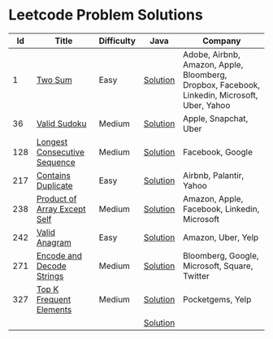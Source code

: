 # Leetcode Problem Solutions

| **Id** | **Title**                                                                                               | **Difficulty** | **Java**                                                                                                                                         | **Company**                                                                                  |
|--------|---------------------------------------------------------------------------------------------------------|----------------|--------------------------------------------------------------------------------------------------------------------------------------------------|----------------------------------------------------------------------------------------------|
| 1      | [Two Sum](https://leetcode.com/problems/two-sum/)                                                       | Easy           | [Solution](https://github.com/AkshayChandole/LeetcodeSolution/blob/main/src/main/java/ArraysAndHashing/TwoSum/Solution.java)                     | Adobe, Airbnb, Amazon, Apple, Bloomberg, Dropbox, Facebook, Linkedin, Microsoft, Uber, Yahoo |
| 36     | [Valid Sudoku](https://leetcode.com/problems/valid-sudoku/)                                             | Medium         | [Solution](https://github.com/AkshayChandole/LeetcodeSolution/blob/main/src/main/java/ArraysAndHashing/ValidSudoku/Solution.java)                | Apple, Snapchat, Uber                                                                        |
| 128    | [Longest Consecutive Sequence](https://leetcode.com/problems/longest-consecutive-sequence/)             | Medium         | [Solution](https://github.com/AkshayChandole/LeetcodeSolution/blob/main/src/main/java/ArraysAndHashing/LongestConsecutiveSequence/Solution.java) | Facebook, Google                                                                             |
| 217    | [Contains Duplicate](https://leetcode.com/problems/contains-duplicate/)                                 | Easy           | [Solution](https://github.com/AkshayChandole/LeetcodeSolution/blob/main/src/main/java/ArraysAndHashing/ContainsDuplicate/Solution.java)          | Airbnb, Palantir, Yahoo                                                                      |
| 238    | [Product of Array Except Self](https://leetcode.com/problems/product-of-array-except-self/description/) | Medium         | [Solution](https://github.com/AkshayChandole/LeetcodeSolution/blob/main/src/main/java/ArraysAndHashing/ProductOfArrayExceptSelf/Solution.java)   | Amazon, Apple, Facebook, Linkedin, Microsoft                                                 |
| 242    | [Valid Anagram](https://leetcode.com/problems/valid-anagram/)                                           | Easy           | [Solution]()                                                                                                                                     | Amazon, Uber, Yelp                                                                           |
| 271    | [Encode and Decode Strings](https://leetcode.com/problems/encode-and-decode-strings/)                   | Medium         | [Solution](https://github.com/AkshayChandole/LeetcodeSolution/blob/main/src/main/java/ArraysAndHashing/EncodeAndDecodeStrings/Solution.java)     | Bloomberg, Google, Microsoft, Square, Twitter                                                |
| 327    | [Top K Frequent Elements](https://leetcode.com/problems/top-k-frequent-elements/)                       | Medium         | [Solution](https://github.com/AkshayChandole/LeetcodeSolution/blob/main/src/main/java/ArraysAndHashing/TopKFrequentElements/Solution.java)       | Pocketgems, Yelp                                                                             |
|        | []()                                                                                                    |                | [Solution]()                                                                                                                                     |                                                                                              |
